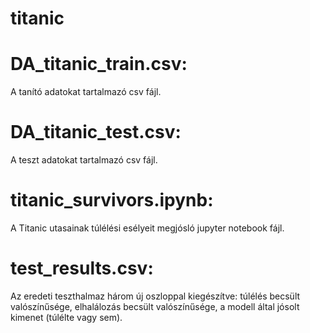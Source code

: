 # titanic
# DA_titanic_train.csv: 
A tanító adatokat tartalmazó csv fájl.
# DA_titanic_test.csv: 
A teszt adatokat tartalmazó csv fájl.
# titanic_survivors.ipynb: 
A Titanic utasainak túlélési esélyeit megjósló jupyter notebook fájl.
# test_results.csv: 
Az eredeti teszthalmaz három új oszloppal kiegészítve: túlélés becsült valószínűsége, elhalálozás becsült valószínűsége, a modell által jósolt kimenet (túlélte vagy sem).
